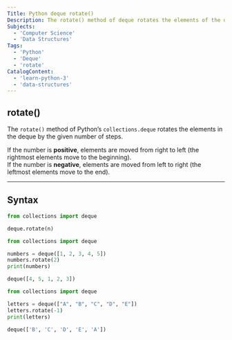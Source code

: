 ```yaml
---
Title: Python deque rotate()
Description: The rotate() method of deque rotates the elements of the deque by a specified number of steps to the right (positive) or to the left (negative).
Subjects:
  - 'Computer Science'
  - 'Data Structures'
Tags:
  - 'Python'
  - 'Deque'
  - 'rotate'
CatalogContent:
  - 'learn-python-3'
  - 'data-structures'
---
```


## rotate()

The `rotate()` method of Python’s `collections.deque` rotates the elements in the deque by the given number of steps.

If the number is **positive**, elements are moved from right to left (the rightmost elements move to the beginning).  
If the number is **negative**, elements are moved from left to right (the leftmost elements move to the end).

---

## Syntax

```python
from collections import deque

deque.rotate(n)

from collections import deque

numbers = deque([1, 2, 3, 4, 5])
numbers.rotate(2)
print(numbers)

deque([4, 5, 1, 2, 3])

from collections import deque

letters = deque(["A", "B", "C", "D", "E"])
letters.rotate(-1)
print(letters)

deque(['B', 'C', 'D', 'E', 'A'])

```
